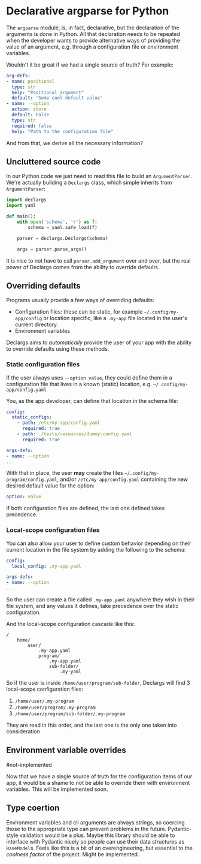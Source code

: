 # Declarative argparse for Python

The `argparse` module, is, in fact, declarative, but the declaration of the
arguments is done in Python. All that declaration needs to be repeated when the
developer wants to provide alternative ways of providing the value of an
argument, e.g. through a configuration file or environment variables.

Wouldn't it be great if we had a single source of truth? For example:

```yaml
arg-defs:
- name: positional
  type: str
  help: "Positional argument"
  default: 'Some cool default value'
- name: --option
  action: store
  default: False
  type: str
  required: false
  help: "Path to the configuration file"
```

And from that, we derive all the necessary information?

## Uncluttered source code

In our Python code we just need to read this file to build an `ArgumentParser`.
We're actually building a `Declargs` class, which simple inherits from
`ArgumentParser`:

```python
import declargs
import yaml

def main():
    with open('schema', 'r') as f:
        schema = yaml.safe_load(f)

    parser = declargs.Declargs(schema)

    args = parser.parse_args()
```

It is nice to not have to call `parser.add_argument` over and over, but the real
power of Declargs comes from the ability to override defaults.

## Overriding defaults

Programs usually provide a few ways of overriding defaults:

- Configuration files: these can be static, for example `~/.config/my-app/config`
  or location specific, like a `.my-app` file located in the user's current
  directory.
- Environment variables

Declargs aims to _automatically_ provide the user of your app with the ability
to override defaults using these methods.

### Static configuration files

If the user always uses `--option value`, they could define them in a
configuration file that lives in a known (static) location, e.g.
`~/.config/my-app/config.yaml`

You, as the app developer, can define that location in the schema file:

```yaml
config:
  static_configs:
    - path: /etc/my-app/config.yaml
      required: true
    - path: ./tests/resources/dummy-config.yaml
      required: true

args-defs:
- name: --option
...
```

With that in place, the user **may** create the files
`~/.config/my-program/config.yaml`, and/or `/etc/my-app/config.yaml`
containing the new desired default value for the option:

```yaml
option: value
```

If both configuration files are defined, the last one defined takes precedence.

### Local-scope configuration files

You can also allow your user to define custom behavior depending on their
current location in the file system by adding the following to the schema:

```yaml
config:
  local_config: .my-app.yaml

args-defs:
- name: --option
...
```

So the user can create a file called `.my-app.yaml` anywhere they wish in their
file system, and any values it defines, take precedence over the static
configuration.

And the local-scope configuration cascade like this:

```
/
    home/
        user/
            .my-app.yaml
            program/
                .my-app.yaml
                sub-folder/
                    .my-yaml
```

So if the user is inside `/home/user/program/sub-folder`, Declargs will find 3
local-scope configuration files:

1. `/home/user/.my-program`
2. `/home/user/program/.my-program`
3. `/home/user/program/sub-folder/.my-program`

They are read in this order, and the last one is the only one taken into
consideration

## Environment variable overrides
#not-implemented

Now that we have a single source of truth for the configuration items of our
app, it would be a shame to not be able to override them with environment
variables. This will be implemented soon.

## Type coertion

Environment variables and cli arguments are always strings, so coercing those
to the appropriate type can prevent problems in the future. Pydantic-style
validation would be a plus. Maybe this library should be able to interface with
Pydantic nicely so people can use their data structures as `BaseModel`s. Feels
like this is a bit of an overengineering, but essential to the _coolness factor_
of the project. Might be implemented.
